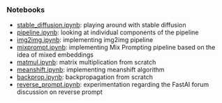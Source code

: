 ### Notebooks
- [stable_diffusion.ipynb](https://github.com/daspartho/fastai-part2/blob/main/stable_diffusion.ipynb): playing around with stable diffusion
- [pipeline.ipynb](https://github.com/daspartho/fastai-part2/blob/main/pipeline.ipynb): looking at individual components of the pipeline
- [img2img.ipynb](https://github.com/daspartho/fastai-part2/blob/main/img2img.ipynb): implementing img2img pipeline
- [mixprompt.ipynb](https://github.com/daspartho/fastai-part2/blob/main/mixprompt.ipynb): implementing Mix Prompting pipeline based on the idea of mixed embeddings
- [matmul.ipynb](https://github.com/daspartho/fastai-part2/blob/main/matmul.ipynb): matrix multiplication from scratch
- [meanshift.ipynb](https://github.com/daspartho/fastai-part2/blob/main/meanshift.ipynb): implementing meanshift algorithm
- [backprop.ipynb](https://github.com/daspartho/fastai-part2/blob/main/backprop.ipynb): backpropagation from scratch
- [reverse_prompt.ipynb](https://github.com/daspartho/fastai-part2/blob/main/reverse_prompt.ipynb): experimentation regarding the FastAI forum discussion on reverse prompt
